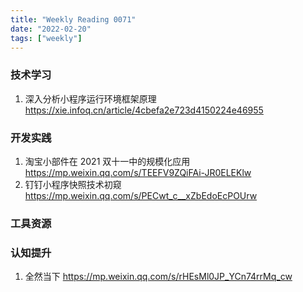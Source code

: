 ```yaml
---
title: "Weekly Reading 0071"
date: "2022-02-20"
tags: ["weekly"]
---
```


### 技术学习
1. 深入分析小程序运行环境框架原理 https://xie.infoq.cn/article/4cbefa2e723d4150224e46955

### 开发实践
1. 淘宝小部件在 2021 双十一中的规模化应用 https://mp.weixin.qq.com/s/TEEFV9ZQiFAi-JR0ELEKlw
2. 钉钉小程序快照技术初窥 https://mp.weixin.qq.com/s/PECwt_c__xZbEdoEcPOUrw

### 工具资源


### 认知提升
1. 全然当下 https://mp.weixin.qq.com/s/rHEsMl0JP_YCn74rrMq_cw